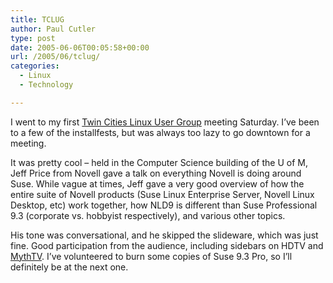 ```yaml
---
title: TCLUG
author: Paul Cutler
type: post
date: 2005-06-06T00:05:58+00:00
url: /2005/06/tclug/
categories:
  - Linux
  - Technology

---
```

I went to my first [Twin Cities Linux User Group][1] meeting Saturday. I&#8217;ve been to a few of the installfests, but was always too lazy to go downtown for a meeting.

It was pretty cool &#8211; held in the Computer Science building of the U of M, Jeff Price from Novell gave a talk on everything Novell is doing around Suse. While vague at times, Jeff gave a very good overview of how the entire suite of Novell products (Suse Linux Enterprise Server, Novell Linux Desktop, etc) work together, how NLD9 is different than Suse Professional 9.3 (corporate vs. hobbyist respectively), and various other topics.

His tone was conversational, and he skipped the slideware, which was just fine. Good participation from the audience, including sidebars on HDTV and [MythTV][2]. I&#8217;ve volunteered to burn some copies of Suse 9.3 Pro, so I&#8217;ll definitely be at the next one.

 [1]: http://www.tclug.org
 [2]: http://www.mythtv.org